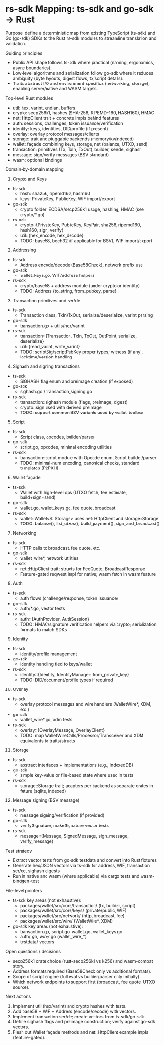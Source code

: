 # rs-sdk Mapping: ts-sdk and go-sdk → Rust

Purpose: define a deterministic map from existing TypeScript (ts-sdk) and Go (go-sdk) SDKs to the Rust rs-sdk modules to streamline translation and validation.

Guiding principles
- Public API shape follows ts-sdk where practical (naming, ergonomics, async boundaries).
- Low-level algorithms and serialization follow go-sdk where it reduces ambiguity (byte layouts, digest flows, tx/script details).
- Traits abstract I/O and environment specifics (networking, storage), enabling server/native and WASM targets.

Top-level Rust modules
- util: hex, varint, endian, buffers
- crypto: secp256k1, hashes (SHA-256, RIPEMD-160, HASH160), HMAC
- net: HttpClient trait + concrete impls behind features
- auth: sessions, challenges, token issuance/verification
- identity: keys, identities, DID/profile (if present)
- overlay: overlay protocol messages/clients
- storage: trait and pluggable backends (memory/kv/indexed)
- wallet: façade combining keys, storage, net (balance, UTXO, send)
- transaction: primitives (Tx, TxIn, TxOut), builder, ser/de, sighash
- message: sign/verify messages (BSV standard)
- wasm: optional bindings

Domain-by-domain mapping

1) Crypto and Keys
- ts-sdk
  - hash: sha256, ripemd160, hash160
  - keys: PrivateKey, PublicKey, WIF import/export
- go-sdk
  - crypto folder: ECDSA/secp256k1 usage, hashing, HMAC (see crypto/*.go)
- rs-sdk
  - crypto::{PrivateKey, PublicKey, KeyPair, sha256, ripemd160, hash160, sign, verify}
  - util::{hex_encode, hex_decode}
  - TODO: base58, bech32 (if applicable for BSV), WIF import/export

2) Addressing
- ts-sdk
  - Address encode/decode (Base58Check), network prefix use
- go-sdk
  - wallet_keys.go: WIF/address helpers
- rs-sdk
  - crypto/base58 + address module (under crypto or identity)
  - TODO: Address {to_string, from_pubkey, parse}

3) Transaction primitives and ser/de
- ts-sdk
  - Transaction class, TxIn/TxOut, serialize/deserialize, varint parsing
- go-sdk
  - transaction.go + utils/hex/varint
- rs-sdk
  - transaction::{Transaction, TxIn, TxOut, OutPoint, serialize, deserialize}
  - util::{read_varint, write_varint}
  - TODO: scriptSig/scriptPubKey proper types; witness (if any), locktime/version handling

4) Sighash and signing transactions
- ts-sdk
  - SIGHASH flag enum and preimage creation (if exposed)
- go-sdk
  - sighash.go / transaction_signing.go
- rs-sdk
  - transaction::sighash module (flags, preimage, digest)
  - crypto::sign used with derived preimage
  - TODO: support common BSV variants used by wallet-toolbox

5) Script
- ts-sdk
  - Script class, opcodes, builder/parser
- go-sdk
  - script.go, opcodes, minimal encoding utilities
- rs-sdk
  - transaction::script module with Opcode enum, Script builder/parser
  - TODO: minimal-num encoding, canonical checks, standard templates (P2PKH)

6) Wallet façade
- ts-sdk
  - Wallet with high-level ops (UTXO fetch, fee estimate, build+sign+send)
- go-sdk
  - wallet.go, wallet_keys.go, fee quote, broadcast
- rs-sdk
  - wallet::Wallet<S: Storage> uses net::HttpClient and storage::Storage
  - TODO: balance(), list_utxos(), build_payment(), sign_and_broadcast()

7) Networking
- ts-sdk
  - HTTP calls to broadcast, fee quote, etc.
- go-sdk
  - wallet_wire*, network utilities
- rs-sdk
  - net::HttpClient trait; structs for FeeQuote, BroadcastResponse
  - Feature-gated reqwest impl for native; wasm fetch in wasm feature

8) Auth
- ts-sdk
  - auth flows (challenge/response, token issuance)
- go-sdk
  - auth/*.go, vector tests
- rs-sdk
  - auth::{AuthProvider, AuthSession}
  - TODO: HMAC/signature verification helpers via crypto; serialization formats to match SDKs

9) Identity
- ts-sdk
  - identity/profile management
- go-sdk
  - identity handling tied to keys/wallet
- rs-sdk
  - identity::{Identity, IdentityManager::from_private_key}
  - TODO: DID/document/profile types if required

10) Overlay
- ts-sdk
  - overlay protocol messages and wire handlers (WalletWire*, XDM, etc.)
- go-sdk
  - wallet_wire*.go, xdm tests
- rs-sdk
  - overlay::{OverlayMessage, OverlayClient}
  - TODO: map WalletWireCalls/Processor/Transceiver and XDM equivalents to traits/structs

11) Storage
- ts-sdk
  - abstract interfaces + implementations (e.g., IndexedDB)
- go-sdk
  - simple key-value or file-based state where used in tests
- rs-sdk
  - storage::Storage trait; adapters per backend as separate crates in future (sqlite, indexed)

12) Message signing (BSV message)
- ts-sdk
  - message signing/verification (if provided)
- go-sdk
  - verifySignature, makeSignature vector tests
- rs-sdk
  - message::{Message, SignedMessage, sign_message, verify_message}

Test strategy
- Extract vector tests from go-sdk testdata and convert into Rust fixtures
- Generate hex/JSON vectors via ts-sdk for address, WIF, transaction ser/de, sighash digests
- Run in native and wasm (where applicable) via cargo tests and wasm-bindgen-test

File-level pointers
- ts-sdk key areas (not exhaustive):
  - packages/wallet/src/core/transaction/ (tx, builder, script)
  - packages/wallet/src/core/keys/ (private/public, WIF)
  - packages/wallet/src/network/ (http, broadcast, fee)
  - packages/wallet/src/wire/ (WalletWire*, XDM)
- go-sdk key areas (not exhaustive):
  - transaction.go, script.go, wallet.go, wallet_keys.go
  - auth/*.go, wire/*.go (wallet_wire_*)
  - testdata/ vectors

Open questions / decisions
- secp256k1 crate choice (rust-secp256k1 vs k256) and wasm-compat story.
- Address formats required (Base58Check only vs additional formats).
- Scope of script engine (full eval vs builder/parser only initially).
- Which network endpoints to support first (broadcast, fee quote, UTXO source).

Next actions
1) Implement util (hex/varint) and crypto hashes with tests.
2) Add base58 + WIF + Address (encode/decode) with vectors.
3) Implement transaction ser/de; create vectors from ts-sdk/go-sdk.
4) Define sighash flags and preimage construction; verify against go-sdk vectors.
5) Flesh out Wallet façade methods and net::HttpClient example impls (feature-gated).
